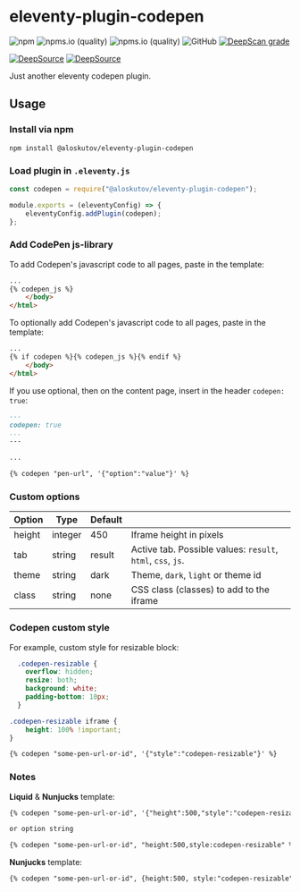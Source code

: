 # eleventy-plugin-codepen
![npm](https://img.shields.io/npm/v/@aloskutov/eleventy-plugin-codepen)
![npms.io (quality)](https://img.shields.io/npms-io/maintenance-score/@aloskutov/eleventy-plugin-codepen)
![npms.io (quality)](https://img.shields.io/npms-io/quality-score/@aloskutov/eleventy-plugin-codepen)
![GitHub](https://img.shields.io/github/license/aloskutov/eleventy-plugin-codepen)
[![DeepScan grade](https://deepscan.io/api/teams/16410/projects/19673/branches/514386/badge/grade.svg)](https://deepscan.io/dashboard#view=project&tid=16410&pid=19673&bid=514386)

[![DeepSource](https://deepsource.io/gh/aloskutov/eleventy-plugin-codepen.svg/?label=active+issues&show_trend=true&token=QqgB3VzCD1eg8QWoGUFYvV1j)](https://deepsource.io/gh/aloskutov/eleventy-plugin-codepen/?ref=repository-badge)
[![DeepSource](https://deepsource.io/gh/aloskutov/eleventy-plugin-codepen.svg/?label=resolved+issues&show_trend=true&token=QqgB3VzCD1eg8QWoGUFYvV1j)](https://deepsource.io/gh/aloskutov/eleventy-plugin-codepen/?ref=repository-badge)

Just another eleventy codepen plugin.

## Usage

### Install via npm

```shell
npm install @aloskutov/eleventy-plugin-codepen
```

### Load plugin in `.eleventy.js`

```js
const codepen = require("@aloskutov/eleventy-plugin-codepen");

module.exports = (eleventyConfig) => {
    eleventyConfig.addPlugin(codepen);
};
```

### Add CodePen js-library

To add Codepen's javascript code to all pages, paste in the template:

```html
...
{% codepen_js %}
    </body>
</html>
```

To optionally add Codepen's javascript code to all pages, paste in the template:

```html
...
{% if codepen %}{% codepen_js %}{% endif %}
    </body>
</html>
```

If you use optional, then on the content page, insert in the header `codepen: true`:

```md
---
codepen: true
...
---

...

{% codepen "pen-url", '{"option":"value"}' %}

```


### Custom options

| Option    | Type    | Default |        |
|-----------|---------|---------|--------|
| height    | integer | 450     | Iframe height in pixels |
| tab       | string  | result  | Active tab. Possible values: `result`, `html`, `css`, `js`. |
| theme     | string  | dark    | Theme, `dark`, `light` or theme id |
| class     | string  | none    | CSS class (classes) to add to the iframe |


### Codepen custom style

For example, custom style for resizable block:

```css
  .codepen-resizable {
    overflow: hidden;
    resize: both;
    background: white;
    padding-bottom: 10px;
  }

.codepen-resizable iframe {
    height: 100% !important;
}
```

```md
{% codepen "some-pen-url-or-id", '{"style":"codepen-resizable"}' %}
```

### Notes

**Liquid** & **Nunjucks** template:

```md
{% codepen "some-pen-url-or-id", '{"height":500,"style":"codepen-resizable"}' %}

or option string

{% codepen "some-pen-url-or-id", "height:500,style:codepen-resizable" %}
```

**Nunjucks** template:

```md
{% codepen "some-pen-url-or-id", {height:500, style:"codepen-resizable"} %}

```
